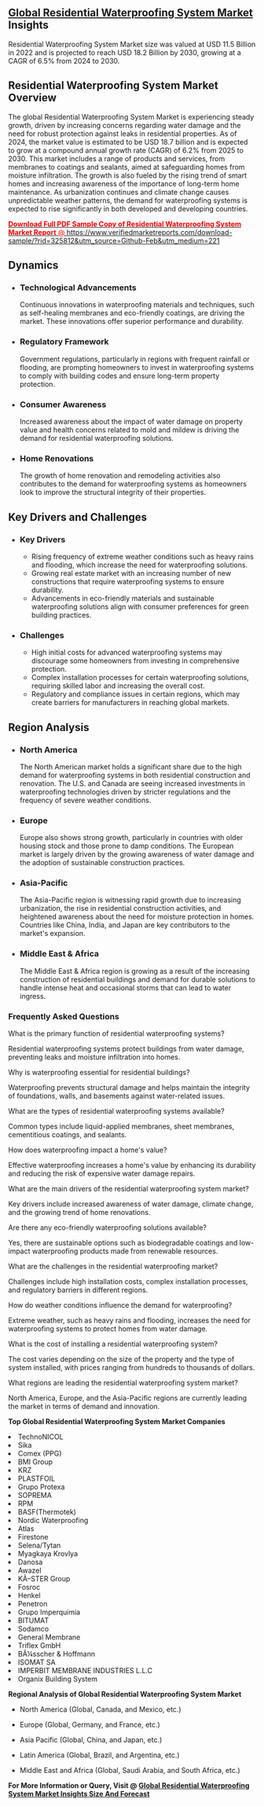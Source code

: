 <h2><a href="https://www.verifiedmarketreports.com/download-sample/?rid=325812&amp;utm_source=Github&amp;utm_medium=221" target="_blank">Global Residential Waterproofing System Market</a> Insights</h2><p>Residential Waterproofing System Market size was valued at USD 11.5 Billion in 2022 and is projected to reach USD 18.2 Billion by 2030, growing at a CAGR of 6.5% from 2024 to 2030.</p><p> <h2>Residential Waterproofing System Market Overview</h2> <p>The global Residential Waterproofing System Market is experiencing steady growth, driven by increasing concerns regarding water damage and the need for robust protection against leaks in residential properties. As of 2024, the market value is estimated to be USD 18.7 billion and is expected to grow at a compound annual growth rate (CAGR) of 6.2% from 2025 to 2030. This market includes a range of products and services, from membranes to coatings and sealants, aimed at safeguarding homes from moisture infiltration. The growth is also fueled by the rising trend of smart homes and increasing awareness of the importance of long-term home maintenance. As urbanization continues and climate change causes unpredictable weather patterns, the demand for waterproofing systems is expected to rise significantly in both developed and developing countries.</p> <p><a href="#download-sample"><p><span class=""><span style="color: #ff0000;"><strong>Download Full PDF Sample Copy of Residential Waterproofing System Market Report</strong> @ </span><a href="https://www.verifiedmarketreports.com/download-sample/?rid=325812&amp;utm_source=Github-Feb&amp;utm_medium=221" target="_blank">https://www.verifiedmarketreports.com/download-sample/?rid=325812&amp;utm_source=Github-Feb&amp;utm_medium=221</a></span></p></a></p> <h2>Dynamics</h2> <ul> <li><h3>Technological Advancements</h3> Continuous innovations in waterproofing materials and techniques, such as self-healing membranes and eco-friendly coatings, are driving the market. These innovations offer superior performance and durability. </li> <li><h3>Regulatory Framework</h3> Government regulations, particularly in regions with frequent rainfall or flooding, are prompting homeowners to invest in waterproofing systems to comply with building codes and ensure long-term property protection. </li> <li><h3>Consumer Awareness</h3> Increased awareness about the impact of water damage on property value and health concerns related to mold and mildew is driving the demand for residential waterproofing solutions. </li> <li><h3>Home Renovations</h3> The growth of home renovation and remodeling activities also contributes to the demand for waterproofing systems as homeowners look to improve the structural integrity of their properties. </li> </ul> <h2>Key Drivers and Challenges</h2> <ul> <li><h3>Key Drivers</h3> <ul> <li>Rising frequency of extreme weather conditions such as heavy rains and flooding, which increase the need for waterproofing solutions.</li> <li>Growing real estate market with an increasing number of new constructions that require waterproofing systems to ensure durability.</li> <li>Advancements in eco-friendly materials and sustainable waterproofing solutions align with consumer preferences for green building practices.</li> </ul> </li> <li><h3>Challenges</h3> <ul> <li>High initial costs for advanced waterproofing systems may discourage some homeowners from investing in comprehensive protection.</li> <li>Complex installation processes for certain waterproofing solutions, requiring skilled labor and increasing the overall cost.</li> <li>Regulatory and compliance issues in certain regions, which may create barriers for manufacturers in reaching global markets.</li> </ul> </li> </ul> <h2>Region Analysis</h2> <ul> <li><h3>North America</h3> The North American market holds a significant share due to the high demand for waterproofing systems in both residential construction and renovation. The U.S. and Canada are seeing increased investments in waterproofing technologies driven by stricter regulations and the frequency of severe weather conditions. </li> <li><h3>Europe</h3> Europe also shows strong growth, particularly in countries with older housing stock and those prone to damp conditions. The European market is largely driven by the growing awareness of water damage and the adoption of sustainable construction practices. </li> <li><h3>Asia-Pacific</h3> The Asia-Pacific region is witnessing rapid growth due to increasing urbanization, the rise in residential construction activities, and heightened awareness about the need for moisture protection in homes. Countries like China, India, and Japan are key contributors to the market's expansion. </li> <li><h3>Middle East & Africa</h3> The Middle East & Africa region is growing as a result of the increasing construction of residential buildings and demand for durable solutions to handle intense heat and occasional storms that can lead to water ingress. </li> </ul> <h3>Frequently Asked Questions</h3> <p>What is the primary function of residential waterproofing systems?</p> <p>Residential waterproofing systems protect buildings from water damage, preventing leaks and moisture infiltration into homes.</p> <p>Why is waterproofing essential for residential buildings?</p> <p>Waterproofing prevents structural damage and helps maintain the integrity of foundations, walls, and basements against water-related issues.</p> <p>What are the types of residential waterproofing systems available?</p> <p>Common types include liquid-applied membranes, sheet membranes, cementitious coatings, and sealants.</p> <p>How does waterproofing impact a home's value?</p> <p>Effective waterproofing increases a home's value by enhancing its durability and reducing the risk of expensive water damage repairs.</p> <p>What are the main drivers of the residential waterproofing system market?</p> <p>Key drivers include increased awareness of water damage, climate change, and the growing trend of home renovations.</p> <p>Are there any eco-friendly waterproofing solutions available?</p> <p>Yes, there are sustainable options such as biodegradable coatings and low-impact waterproofing products made from renewable resources.</p> <p>What are the challenges in the residential waterproofing market?</p> <p>Challenges include high installation costs, complex installation processes, and regulatory barriers in different regions.</p> <p>How do weather conditions influence the demand for waterproofing?</p> <p>Extreme weather, such as heavy rains and flooding, increases the need for waterproofing systems to protect homes from water damage.</p> <p>What is the cost of installing a residential waterproofing system?</p> <p>The cost varies depending on the size of the property and the type of system installed, with prices ranging from hundreds to thousands of dollars.</p> <p>What regions are leading the residential waterproofing system market?</p> <p>North America, Europe, and the Asia-Pacific regions are currently leading the market in terms of demand and innovation.</p> </p><p><strong>Top Global Residential Waterproofing System Market Companies</strong></p><div data-test-id=""><p><li>TechnoNICOL</li><li> Sika</li><li> Comex (PPG)</li><li> BMI Group</li><li> KRZ</li><li> PLASTFOIL</li><li> Grupo Protexa</li><li> SOPREMA</li><li> RPM</li><li> BASF(Thermotek)</li><li> Nordic Waterproofing</li><li> Atlas</li><li> Firestone</li><li> Selena/Tytan</li><li> Myagkaya Krovlya</li><li> Danosa</li><li> Awazel</li><li> KÃ–STER Group</li><li> Fosroc</li><li> Henkel</li><li> Penetron</li><li> Grupo Imperquimia</li><li> BITUMAT</li><li> Sodamco</li><li> General Membrane</li><li> Triflex GmbH</li><li> BÃ¼sscher & Hoffmann</li><li> ISOMAT SA</li><li> IMPERBIT MEMBRANE INDUSTRIES L.L.C</li><li> Organix Building System</li></p><div><strong>Regional Analysis of&nbsp;Global Residential Waterproofing System Market</strong></div><ul><li dir="ltr"><p dir="ltr">North America&nbsp;(Global, Canada, and Mexico, etc.)</p></li><li dir="ltr"><p dir="ltr">Europe (Global, Germany, and France, etc.)</p></li><li dir="ltr"><p dir="ltr">Asia Pacific&nbsp;(Global, China, and Japan, etc.)</p></li><li dir="ltr"><p dir="ltr">Latin America&nbsp;(Global, Brazil, and Argentina, etc.)</p></li><li dir="ltr">Middle East and Africa&nbsp;(Global, Saudi Arabia, and South Africa, etc.)</li></ul><p><strong>For More Information or Query, Visit @&nbsp;</strong><strong><a href="https://www.verifiedmarketreports.com/product/residential-waterproofing-system-market/?utm_source=Github&amp;utm_medium=221" target="_blank">Global Residential Waterproofing System Market Insights Size And Forecast</a></strong></p></div>

